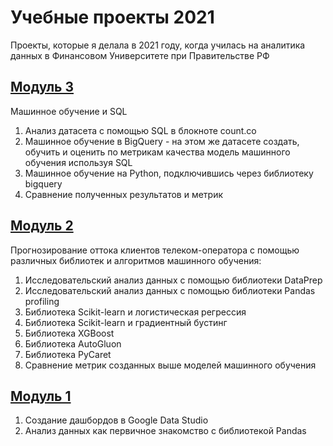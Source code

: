 # Учебные проекты 2021
Проекты, которые я делала в 2021 году, когда училась на аналитика данных в Финансовом Университете при Правительстве РФ

## [Модуль 3](https://github.com/AlfiyaNuri/projects2021/tree/main/m3)
Машинное обучение и SQL
1. Анализ датасета с помощью SQL в блокноте count.co
2. Машинное обучение в BigQuery - на этом же датасете создать, обучить и оценить по метрикам качества модель машинного обучения используя SQL
3. Машинное обучение на Python, подключившись через библиотеку bigquery
4. Сравнение полученных результатов и метрик

## [Модуль 2](https://github.com/AlfiyaNuri/projects2021/tree/main/m2)
Прогнозирование оттока клиентов телеком-оператора с помощью различных библиотек и алгоритмов машинного обучения:
1. Исследовательский анализ данных с помощью библиотеки DataPrep
2. Исследовательский анализ данных с помощью библиотеки Pandas profiling
3. Библиотека Scikit-learn и логистическая регрессия
4. Библиотека Scikit-learn и градиентный бустинг
5. Библиотека XGBoost
6. Библиотека AutoGluon
7. Библиотека PyCaret
8. Сравнение метрик созданных выше моделей машинного обучения

## [Модуль 1](https://github.com/AlfiyaNuri/projects2021/tree/main/m1)
1. Создание дашбордов в Google Data Studio  
2. Анализ данных как первичное знакомство с библиотекой Pandas
